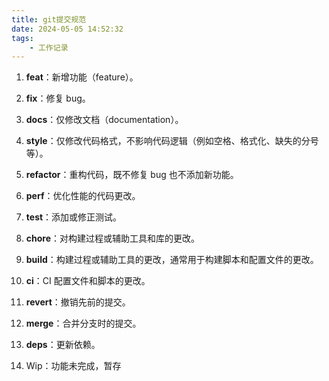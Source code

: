 ```yaml
---
title: git提交规范
date: 2024-05-05 14:52:32
tags:
	- 工作记录
---
```

1. **feat**：新增功能（feature）。
2. **fix**：修复 bug。
3. **docs**：仅修改文档（documentation）。
4. **style**：仅修改代码格式，不影响代码逻辑（例如空格、格式化、缺失的分号等）。
5. **refactor**：重构代码，既不修复 bug 也不添加新功能。
6. **perf**：优化性能的代码更改。
7. **test**：添加或修正测试。
8. **chore**：对构建过程或辅助工具和库的更改。
9. **build**：构建过程或辅助工具的更改，通常用于构建脚本和配置文件的更改。
10. **ci**：CI 配置文件和脚本的更改。
11. **revert**：撤销先前的提交。
12. **merge**：合并分支时的提交。
13. **deps**：更新依赖。

14. Wip：功能未完成，暂存